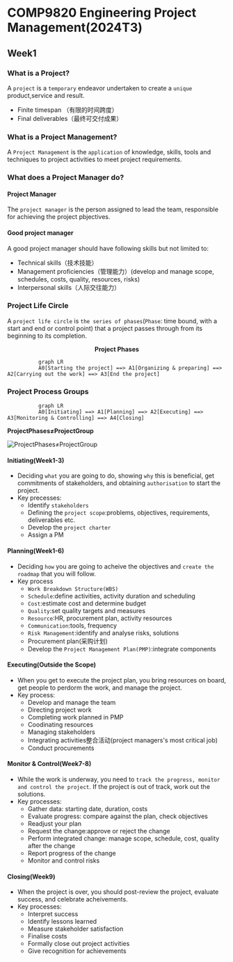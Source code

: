 # COMP9820 Engineering Project Management(2024T3)

## Week1

### What is a Project?
A `project` is a `temporary` endeavor undertaken to create a `unique` product,service and result.</br>
* Finite timespan （有限的时间跨度）
* Final deliverables（最终可交付成果）

### What is a Project Management?
A `Project Management` is the `application` of knowledge, skills, tools and techniques to project activities to meet project requirements. </br>

### What does a Project Manager do?
#### Project Manager
The `project manager` is the person assigned to lead the team, responsible for achieving the project pbjectives. 

#### Good project manager
A good project manager should have following skills but not limited to:
* Technical skills（技术技能）
* Management proficiencies（管理能力）(develop and manage scope, schedules, costs, quality, resources, risks)
* Interpersonal skills（人际交往能力）

### Project Life Circle
A `project life circle` is `the series of phases`(`Phase`: time bound, with a start and end or control point) that a project passes through from its beginning to its completion.</br>
**<p align="center">Project Phases</p>**
```mermaid
          graph LR
          A0[Starting the project] ==> A1[Organizing & preparing] ==> A2[Carrying out the work] ==> A3[End the project]
```
### Project Process Groups
```mermaid
          graph LR
          A0[Initiating] ==> A1[Planning] ==> A2[Executing] ==> A3[Monitoring & Controlling] ==> A4[Closing]
```
**ProjectPhases≠ProjectGroup**

![ProjectPhases≠ProjectGroup](https://github.com/XinxinZheng5556775/UNSW/blob/COMP9820/Diagram/ProcessPhases%E2%89%A0ProcessGroup.jpg?raw=true)

#### Initiating(Week1-3)
* Deciding `what` you are going to do, showing `why` this is beneficial, get commitments of stakeholders, and obtaining `authorisation` to start the project.
* Key precesses:
  * Identify `stakeholders`
  * Defining the `project scope`:problems, objectives, requirements, deliverables etc.
  * Develop the `project charter`
  * Assign a PM


 #### Planning(Week1-6)
 * Deciding `how` you are going to acheive the objectives and `create the roadmap` that you will follow.
 * Key process
   * `Work Breakdown Structure(WBS)`
   * `Schedule`:define activities, activity duration and scheduling
   * `Cost`:estimate cost and determine budget
   * `Quality`:set quality targets and measures
   * `Resource`:HR, procurement plan, activity resources
   * `Communication`:tools, frequency
   * `Risk Management`:identify and analyse risks, solutions
   *  Procurement plan(采购计划)
   *  Develop the `Project Management Plan(PMP)`:integrate components

  #### Executing(Outside the Scope)
  * When you get to execute the project plan, you bring resources on board, get people to perdorm the work, and manage the project.
  * Key process:
    * Develop and manage the team
    * Directing project work
    * Completing work planned in PMP
    * Coodinating resources
    * Managing stakeholders
    * Integrating activities整合活动(project managers's most critical job)
    * Conduct procurements

 #### Monitor & Control(Week7-8)
 * While the work is underway, you need to `track the progress, monitor and control the project`. If the project is out of track, work out the solutions.
 * Key processes:
   * Gather data: starting date, duration, costs
   * Evaluate progress: compare against the plan, check objectives
   * Readjust your plan
   * Request the change:approve or reject the change
   * Perform integrated change: manage scope, schedule, cost, quality after the change
   * Report progress of the change
   * Monitor and control risks

 #### Closing(Week9)
 * When the project is over, you should post-review the project, evaluate success, and celebrate acheivements.
 * Key processes:
   * Interpret success
   * Identify lessons learned
   * Measure stakeholder satisfaction
   * Finalise costs
   * Formally close out project activities
   * Give recognition for achievements 

